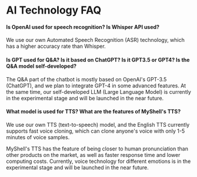 # AI Technology FAQ

#### Is OpenAI used for speech recognition? Is Whisper API used?

We use our own Automated Speech Recognition (ASR) technology, which has a higher accuracy rate than Whisper.

#### Is GPT used for Q&A? Is it based on ChatGPT? Is it GPT3.5 or GPT4? Is the Q&A model self-developed?

The Q&A part of the chatbot is mostly based on OpenAI's GPT-3.5 (ChatGPT), and we plan to integrate GPT-4 in some advanced features. At the same time, our self-developed LLM (Large Language Model) is currently in the experimental stage and will be launched in the near future.

#### What model is used for TTS? What are the features of MyShell's TTS?

We use our own TTS (text-to-speech) model, and the English TTS currently supports fast voice cloning, which can clone anyone's voice with only 1-5 minutes of voice samples.

MyShell's TTS has the feature of being closer to human pronunciation than other products on the market, as well as faster response time and lower computing costs. Currently, voice technology for different emotions is in the experimental stage and will be launched in the near future.